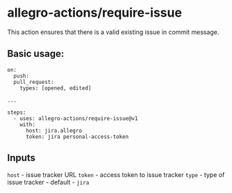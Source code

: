 # allegro-actions/require-issue

This action ensures that there is a valid existing issue in commit message.

## Basic usage:

```
on:
  push:
  pull_request:
    types: [opened, edited]

...

steps:
  - uses: allegro-actions/require-issue@v1
    with:
      host: jira.allegro
      token: jira personal-access-token
```

## Inputs

`host` - issue tracker URL
`token` - access token to issue tracker
`type` - type of issue tracker - default - `jira`
